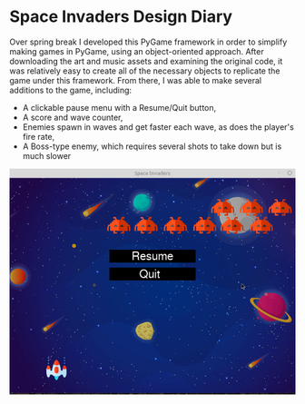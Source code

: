 # Space Invaders Design Diary

Over spring break I developed this PyGame framework in order to simplify making games in PyGame, using an object-oriented approach.  After downloading the art and music assets and examining the original code, it was relatively easy to create all of the necessary objects to replicate the game under this framework. From there, I was able to make several additions to the game, including:
  * A clickable pause menu with a Resume/Quit button,
  * A score and wave counter,
  * Enemies spawn in waves and get faster each wave, as does the player's fire rate,
  * A Boss-type enemy, which requires several shots to take down but is much slower

![MenuGif](https://github.com/abbottjord94/pygame-framework/blob/master/examples/pygame-space-invaders/menu.gif)
